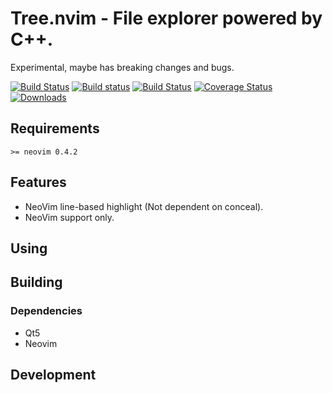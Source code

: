 # Tree.nvim - File explorer powered by C++.

Experimental, maybe has breaking changes and bugs.

[![Build Status](https://circleci.com/gh/zgpio/tree.nvim.svg?style=svg)](https://circleci.com/gh/zgpio/tree.nvim)
[![Build status](https://ci.appveyor.com/api/projects/status/c252f54mfjcuud8x/branch/master?svg=true)](https://ci.appveyor.com/project/zgpio/tree.nvim/branch/master)
[![Build Status](https://travis-ci.org/zgpio/tree.nvim.svg?branch=master)](https://travis-ci.org/zgpio/tree.nvim)
[![Coverage Status](https://coveralls.io/repos/zgpio/tree.nvim/badge.svg?branch=tb-refactor)](https://coveralls.io/r/zgpio/tree.nvim)
[![Downloads](https://img.shields.io/github/downloads/zgpio/tree.nvim/total.svg?maxAge=2592000)](https://github.com/zgpio/tree.nvim/releases)

## Requirements
`>= neovim 0.4.2`

## Features
- NeoVim line-based highlight (Not dependent on conceal).
- NeoVim support only.

## Using


## Building

### Dependencies
* Qt5
* Neovim

## Development

